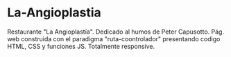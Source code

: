 # La-Angioplastia
Restaurante "La Angioplastía". Dedicado al humos de Peter Capusotto.
Pág. web construida con el paradigma "ruta-coontrolador" presentando codigo HTML, CSS y funciones JS. Totalmente responsive.
